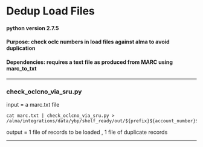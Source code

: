# Dedup Load Files
#### python version 2.7.5
#### Purpose: check oclc numbers in load files against alma to avoid duplication
#### Dependencies: requires a text file as produced from MARC using marc_to_txt
-------------------------------------------------------------------------------
### check_oclcno_via_sru.py
input = a marc.txt file

```
cat marc.txt | check_oclcno_via_sru.py > /alma/integrations/data/ybp/shelf_ready/out/${prefix}${account_number}${today_date}.mrc
```

output = 1 file of records to be loaded , 1 file of duplicate records

------------------------------------------------
